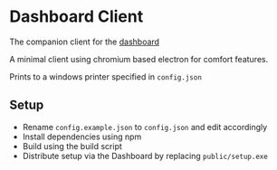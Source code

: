 # Dashboard Client

The companion client for the [dashboard](https://github.com/BigBrainAFK/service_dashboard)

A minimal client using chromium based electron for comfort features.

Prints to a windows printer specified in `config.json`

## Setup

- Rename `config.example.json` to `config.json` and edit accordingly
- Install dependencies using npm
- Build using the build script
- Distribute setup via the Dashboard by replacing `public/setup.exe`